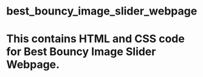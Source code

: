 # best_bouncy_image_slider_webpage
# This contains HTML and CSS code for Best Bouncy Image Slider Webpage.